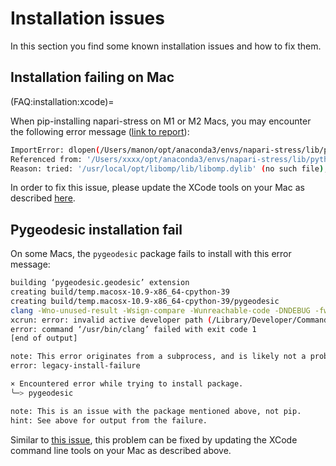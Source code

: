 # Installation issues
In this section you find some known installation issues and how to fix them.


## Installation failing on Mac
(FAQ:installation:xcode)=

When pip-installing napari-stress on M1 or M2 Macs, you may encounter the following error message ([link to report](https://forum.image.sc/t/napari-stress-problem-loading-some-dependancies/73758)):

```bash
ImportError: dlopen(/Users/manon/opt/anaconda3/envs/napari-stress/lib/python3.9/site-packages/open3d/cpu/pybind.cpython-39-darwin.so, 0x0002): Library not loaded: '/usr/local/opt/libomp/lib/libomp.dylib'
Referenced from: '/Users/xxxx/opt/anaconda3/envs/napari-stress/lib/python3.9/site-packages/open3d/cpu/pybind.cpython-39-darwin.so'
Reason: tried: '/usr/local/opt/libomp/lib/libomp.dylib' (no such file), '/usr/local/lib/libomp.dylib' (no such file), '/usr/lib/libomp.dylib' (no such file)
```

In order to fix this issue, please update the XCode tools on your Mac as described [here](https://stackoverflow.com/questions/52522565/git-is-not-working-after-macos-update-xcrun-error-invalid-active-developer-pa).

## Pygeodesic installation fail

On some Macs, the `pygeodesic` package fails to install with this error message:

```bash
building ‘pygeodesic.geodesic’ extension
creating build/temp.macosx-10.9-x86_64-cpython-39
creating build/temp.macosx-10.9-x86_64-cpython-39/pygeodesic
clang -Wno-unused-result -Wsign-compare -Wunreachable-code -DNDEBUG -fwrapv -O2 -Wall -fPIC -O2 -isystem /Users/xxxx/opt/anaconda3/envs/mamba/envs/napari-stress-open3d/include -fPIC -O2 -isystem /Users/rachna.narayanan/opt/anaconda3/envs/mamba/envs/napari-stress-open3d/include -I/Users/xxxx/opt/anaconda3/envs/mamba/envs/napari-stress-open3d/include/python3.9 -I/Users/xxxx/opt/anaconda3/envs/mamba/envs/napari-stress-open3d/lib/python3.9/site-packages/numpy/core/include -Ipygeodesic\geodesic_kirsanov -c pygeodesic/geodesic.cpp -o build/temp.macosx-10.9-x86_64-cpython-39/pygeodesic/geodesic.o
xcrun: error: invalid active developer path (/Library/Developer/CommandLineTools), missing xcrun at: /Library/Developer/CommandLineTools/usr/bin/xcrun
error: command ‘/usr/bin/clang’ failed with exit code 1
[end of output]

note: This error originates from a subprocess, and is likely not a problem with pip.
error: legacy-install-failure

× Encountered error while trying to install package.
╰─> pygeodesic

note: This is an issue with the package mentioned above, not pip.
hint: See above for output from the failure.
```

Similar to [this issue](FAQ:installation:xcode), this problem can be fixed by updating the XCode command line tools on your Mac as described above.
